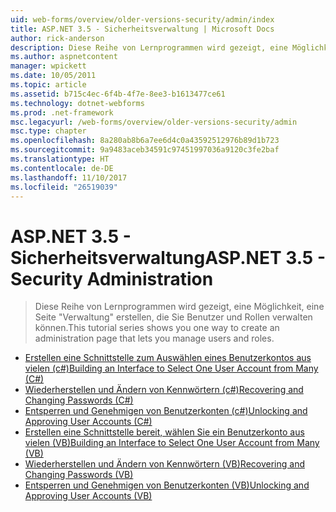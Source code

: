 ```yaml
---
uid: web-forms/overview/older-versions-security/admin/index
title: ASP.NET 3.5 - Sicherheitsverwaltung | Microsoft Docs
author: rick-anderson
description: Diese Reihe von Lernprogrammen wird gezeigt, eine Möglichkeit, eine Seite "Verwaltung" erstellen, die Sie Benutzer und Rollen verwalten können.
ms.author: aspnetcontent
manager: wpickett
ms.date: 10/05/2011
ms.topic: article
ms.assetid: b715c4ec-6f4b-4f7e-8ee3-b1613477ce61
ms.technology: dotnet-webforms
ms.prod: .net-framework
msc.legacyurl: /web-forms/overview/older-versions-security/admin
msc.type: chapter
ms.openlocfilehash: 8a280ab8b6a7ee6d4c0a43592512976b89d1b723
ms.sourcegitcommit: 9a9483aceb34591c97451997036a9120c3fe2baf
ms.translationtype: HT
ms.contentlocale: de-DE
ms.lasthandoff: 11/10/2017
ms.locfileid: "26519039"
---
```

<a name="aspnet-35---security-administration"></a><span data-ttu-id="9d7bb-103">ASP.NET 3.5 - Sicherheitsverwaltung</span><span class="sxs-lookup"><span data-stu-id="9d7bb-103">ASP.NET 3.5 - Security Administration</span></span>
====================
> <span data-ttu-id="9d7bb-104">Diese Reihe von Lernprogrammen wird gezeigt, eine Möglichkeit, eine Seite "Verwaltung" erstellen, die Sie Benutzer und Rollen verwalten können.</span><span class="sxs-lookup"><span data-stu-id="9d7bb-104">This tutorial series shows you one way to create an administration page that lets you manage users and roles.</span></span>


- [<span data-ttu-id="9d7bb-105">Erstellen eine Schnittstelle zum Auswählen eines Benutzerkontos aus vielen (c#)</span><span class="sxs-lookup"><span data-stu-id="9d7bb-105">Building an Interface to Select One User Account from Many (C#)</span></span>](building-an-interface-to-select-one-user-account-from-many-cs.md)
- [<span data-ttu-id="9d7bb-106">Wiederherstellen und Ändern von Kennwörtern (c#)</span><span class="sxs-lookup"><span data-stu-id="9d7bb-106">Recovering and Changing Passwords (C#)</span></span>](recovering-and-changing-passwords-cs.md)
- [<span data-ttu-id="9d7bb-107">Entsperren und Genehmigen von Benutzerkonten (c#)</span><span class="sxs-lookup"><span data-stu-id="9d7bb-107">Unlocking and Approving User Accounts (C#)</span></span>](unlocking-and-approving-user-accounts-cs.md)
- [<span data-ttu-id="9d7bb-108">Erstellen eine Schnittstelle bereit, wählen Sie ein Benutzerkonto aus vielen (VB)</span><span class="sxs-lookup"><span data-stu-id="9d7bb-108">Building an Interface to Select One User Account from Many (VB)</span></span>](building-an-interface-to-select-one-user-account-from-many-vb.md)
- [<span data-ttu-id="9d7bb-109">Wiederherstellen und Ändern von Kennwörtern (VB)</span><span class="sxs-lookup"><span data-stu-id="9d7bb-109">Recovering and Changing Passwords (VB)</span></span>](recovering-and-changing-passwords-vb.md)
- [<span data-ttu-id="9d7bb-110">Entsperren und Genehmigen von Benutzerkonten (VB)</span><span class="sxs-lookup"><span data-stu-id="9d7bb-110">Unlocking and Approving User Accounts (VB)</span></span>](unlocking-and-approving-user-accounts-vb.md)
